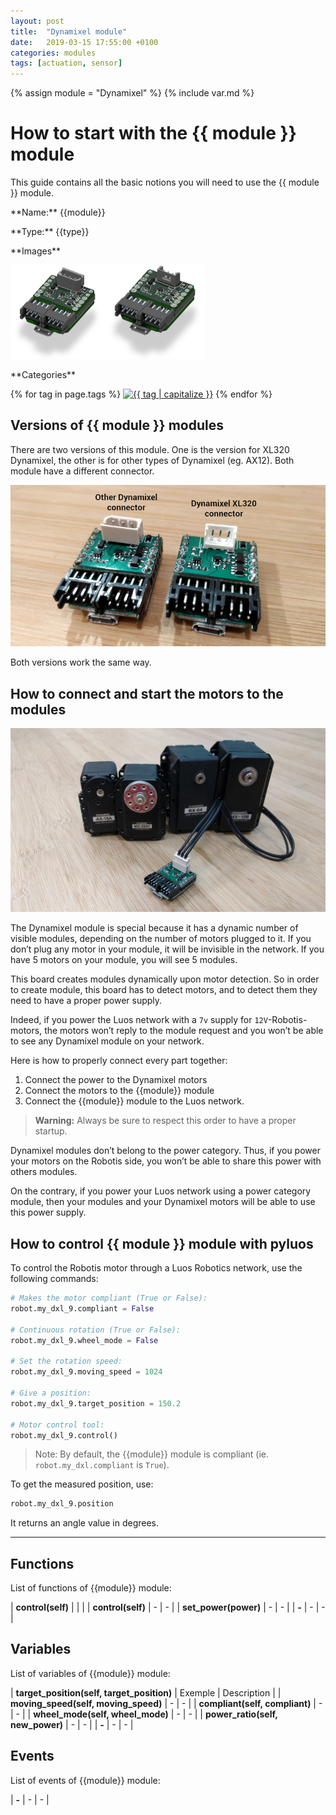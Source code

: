 ```yaml
---
layout: post
title:  "Dynamixel module"
date:   2019-03-15 17:55:00 +0100
categories: modules
tags: [actuation, sensor]
---
```

{% assign module = "Dynamixel" %}
{% include var.md %}

# How to start with the {{ module }} module

This guide contains all the basic notions you will need to use the {{ module }} module.

<div class="sheet" markdown="1">
<p class="sheet-title" markdown="1">**Name:** {{module}}</p>
<p class="sheet-title" markdown="1">**Type:** {{type}}</p>
<p class="sheet-title" markdown="1">**Images**</p>
<p class="indent" markdown="1"><img height="150" src="/assets/img/dxl1-module.png" alt="{{ tag | Capitalize }}"><img height="150" src="/assets/img/dxl2-module.png" alt="{{ tag | Capitalize }}"></p>
<p class="sheet-title" markdown="1">**Categories**</p>
<p class="indent" markdown="1">
{% for tag in page.tags %}
  <a href="{{ "/" | absolute_url }}tags.html"><img height="50" src="/assets/img/sticker-{{ tag }}.png" alt="{{ tag | capitalize }}"></a>
{% endfor %}
</p>
</div>

## Versions of {{ module }} modules

There are two versions of this module. One is the version for XL320 Dynamixel, the other is for other types of Dynamixel (eg. AX12). Both module have a different connector.

![Dynamixel connectors](/assets/img/dxl-1.png)

Both versions work the same way.

## How to connect and start the motors to the modules

![Dynamixel](/assets/img/dxl-mod-1.jpg)

The Dynamixel module is special because it has a dynamic number of visible modules, depending on the number of motors plugged to it. If you don’t plug any motor in your module, it will be invisible in the network. If you have 5 motors on your module, you will see 5 modules.

This board creates modules dynamically upon motor detection. So in order to create module, this board has to detect motors, and to detect them they need to have a proper power supply.

Indeed, if you power the Luos network with a `7v` supply for `12V`-Robotis-motors, the motors won’t reply to the module request and you won’t be able to see any Dynamixel module on your network.

Here is how to properly connect every part together:

1. Connect the power to the Dynamixel motors
2. Connect the motors to the {{module}} module
3. Connect the {{module}} module to the Luos network.

> **Warning:** Always be sure to respect this order to have a proper startup.

Dynamixel modules don’t belong to the power category. Thus, if you power your motors on the Robotis side, you won’t be able to share this power with others modules.

On the contrary, if you power your Luos network using a power category module, then your modules and your Dynamixel motors will be able to use this power supply.

## How to control {{ module }} module with pyluos

To control the Robotis motor through a Luos Robotics network, use the following commands:

```python
# Makes the motor compliant (True or False):
robot.my_dxl_9.compliant = False
 
# Continuous rotation (True or False):
robot.my_dxl_9.wheel_mode = False
 
# Set the rotation speed:
robot.my_dxl_9.moving_speed = 1024
 
# Give a position:
robot.my_dxl_9.target_position = 150.2
 
# Motor control tool:
robot.my_dxl_9.control()
```

> Note: By default, the {{module}} module is compliant (ie. `robot.my_dxl.compliant` is `True`).

 
To get the measured position, use:

```python
robot.my_dxl_9.position
```
 
It returns an angle value in degrees.

----

## Functions
List of functions of {{module}} module:

| **control(self)** |  |  | 
| **control(self)** | - | - | 
| **set_power(power)** | - | - |
| **-** | - | - | 

## Variables
List of variables of {{module}} module:

| **target_position(self, target_position)** | Exemple | Description | 
| **moving_speed(self, moving_speed)** | - | - | 
| **compliant(self, compliant)** | - | - | 
| **wheel_mode(self, wheel_mode)** | - | - | 
| **power_ratio(self, new_power)** | - | - | 
| **-** | - | - | 

## Events
List of events of {{module}} module:

| **-** | - | - | 
